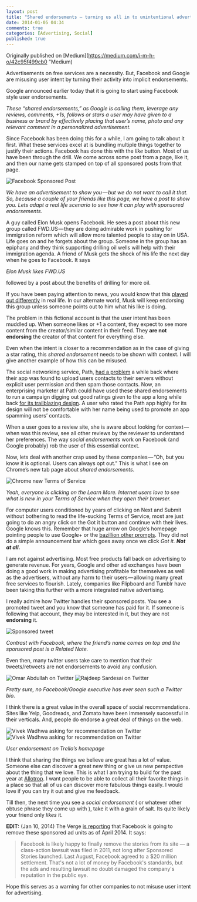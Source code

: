 ```yaml
---
layout: post
title: "Shared endorsements — turning us all in to unintentional advertisers"
date: 2014-01-05 04:34
comments: true
categories: [Advertising, Social]
published: true
---
```


Originally published on [Medium](https://medium.com/i-m-h-o/42c95f499cb0 "Medium) 

Advertisements on free services are a necessity. But, Facebook 
and Google are misusing user intent by turning their activity into implicit endorsements.

Google announced earlier today that it is going to start using Facebook style user endorsements.

*These “shared endorsements,” as Google is calling them, leverage any reviews, comments, +1s, follows or stars a user may have given to a business or brand by effectively placing that user’s name, photo and any relevant comment in a personalized advertisement.*

Since Facebook has been doing this for a while, I am going to talk about it first. What these services excel at is bundling multiple things together to justify their actions. Facebook has done this with the *like* button. Most of us have been through the drill. We come across some post from a page, like it, and then our name gets stamped on top of all sponsored posts from that page.

<img src="https://d262ilb51hltx0.cloudfront.net/max/800/0*VXRa1c-lTRJw_sCX.jpeg" alt="Facebook Sponsored Post">

*We have an advertisement to show you — but we do not want to call it that. So, because a couple of your friends like this page, we have a post to show you.
Lets adapt a real life scenario to see how it can play with sponsored endorsements.*

A guy called Elon Musk opens Facebook. He sees a post about this new group called FWD.US — they are doing admirable work in pushing for immigration reform which will allow more talented people to stay on in USA. Life goes on and he forgets about the group. Someone in the group has an epiphany and they think supporting drilling oil wells will help with their immigration agenda. A friend of Musk gets the shock of his life the next day when he goes to Facebook. It says

*Elon Musk likes FWD.US*

followed by a post about the benefits of drilling for more oil.

If you have been paying attention to news, you would know that this [played out differently](http://www.nytimes.com/2013/05/11/technology/teslas-elon-musk-leaves-zuckerbergs-fwdus.html) in real life. In our alternate world, Musk will keep endorsing this group unless someone points out to him what his like is doing.

The problem in this fictional account is that the user intent has been muddled up. When someone likes or +1 a content, they expect to see more content from the creator/similar content in their feed. They **are not endorsing** the creator of that content for everything else.

Even when the intent is closer to a recommendation as in the case of giving a star rating, this *shared endorsement* needs to be shown with context. I will give another example of how this can be misused.

The social networking service, Path, [had a problem](http://www.theverge.com/2013/4/30/4286090/path-is-spamming-address-books-with-unwanted-texts-and-robocalls) a while back where their app was found to upload users contacts to their servers without explicit user permission and then spam those contacts. Now, an enterprising marketer at Path could have used these shared endorsements to run a campaign digging out good ratings given to the app a long while back [for its trailblazing design](http://gigaom.com/2013/04/22/even-if-path-goes-astray-the-company-has-already-blazed-a-trail-in-mobile-design/). A user who rated the Path app highly for its design will not be comfortable with her name being used to promote an app spamming users’ contacts.

When a user goes to a review site, she is aware about looking for context — when was this review, see all other reviews by the reviewer to understand her preferences. The way *social endorsements* work on Facebook (and Google probably) rob the user of this essential context.

Now, lets deal with another crap used by these companies — “Oh, but you know it is optional. Users can always opt out.” This is what I see on Chrome’s new tab page about *shared endorsements*.

<img src="https://d262ilb51hltx0.cloudfront.net/max/1278/0*6FO8X_LxcPqlurBQ.png" alt="Chrome new Terms of Service">

*Yeah, everyone is clicking on the Learn More. Internet users love to see what is new in your Terms of Service when they open their browser.*

For computer users conditioned by years of clicking on Next and Submit without bothering to read the life-sucking Terms of Service, most are just going to do an angry click on the Got it button and continue with their lives. Google knows this. Remember that huge arrow on Google’s homepage pointing people to use Google+ or the [bazillion other prompts](http://readwrite.com/2013/05/22/if-google-is-good-why-does-google-insist-on-forcing-it-on-us). They did not do a simple announcement bar which goes away once we click *Got it. **Not at all.***

I am not against advertising. Most free products fall back on advertising to generate revenue. For years, Google and other ad exchanges have been doing a good work in making advertising profitable for themselves as well as the advertisers, without any harm to their users — allowing many great free services to flourish. Lately, companies like Flipboard and Tumblr have been taking this further with a more integrated native advertising.

I really admire how Twitter handles their sponsored posts. You see a promoted tweet and you know that someone has paid for it. If someone is following that account, they may be interested in it, but they are not **endorsing** it.

<img src="https://d262ilb51hltx0.cloudfront.net/max/800/0*3t92Q5E9w5tR_fNA.jpeg" alt="Sponsored tweet">

*Contrast with Facebook, where the friend’s name comes on top and the sponsored post is a Related Note.*

Even then, many twitter users take care to mention that their tweets/retweets are not endorsements to avoid any confusion.

<img src="https://d262ilb51hltx0.cloudfront.net/max/800/0*zfrFIYDvG2-Fk9JE.jpeg" alt="Omar Abdullah on Twitter">

<img src="https://d262ilb51hltx0.cloudfront.net/max/800/0*7e8zoz7Ww9UfUV0o.jpeg" alt="Rajdeep Sardesai on Twitter">

*Pretty sure, no Facebook/Google executive has ever seen such a Twitter bio.*

I think there is a great value in the overall space of social recommendations. Sites like Yelp, Goodreads, and Zomato have been immensely successful in their verticals. And, people do endorse a great deal of things on the web.

<img src="https://d262ilb51hltx0.cloudfront.net/max/800/0*d6dPy3bCbvY4L830.png" alt="Vivek Wadhwa asking for recommendation on Twitter">

<img src="https://d262ilb51hltx0.cloudfront.net/max/862/0*nFd-FpmAT5aofXuQ.jpeg" alt="Vivek Wadhwa asking for recommendation on Twitter">

*User endorsement on Trello’s homepage*

I think that sharing the things we believe are great has a lot of value. Someone else can discover a great new thing or give us new perspective about the thing that we love. This is what I am trying to build for the past year at [Allotrop](https://allotrop.com). I want people to be able to collect all their favorite things in a place so that all of us can discover more fabulous things easily. I would love if you can try it out and give me feedback.

Till then, the next time you see a *social endorsement* ( or whatever other obtuse phrase they come up with ), take it with a grain of salt. Its quite likely your friend only *likes* it.

**EDIT:** (Jan 10, 2014) The Verge [is reporting](http://www.theverge.com/2014/1/9/5293166/facebook-sponsored-stories-will-be-removed-from-the-site-on-april-9th) that Facebook is going to remove these sponsored ad units as of April 2014. It says:

> Facebook is likely happy to finally remove the stories from its site — a class-action lawsuit was filed in 2011, not long after Sponsored Stories launched. Last August, Facebook agreed to a $20 million settlement. That's not a lot of money by Facebook's standards, but the ads and resulting lawsuit no doubt damaged the company's reputation in the public eye.

Hope this serves as a warning for other companies to not misuse user intent for advertising. 


